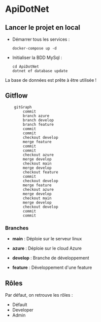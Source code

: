 # ApiDotNet

## Lancer le projet en local

- Démarrer tous les services :

    ```shell
    docker-compose up -d
    ```
- Initialiser la BDD MySql :
    ```shell
    cd ApiDotNet
    dotnet ef database update
    ```

La base de données est prête à être utilisée !

## Gitflow

```mermaid
    gitGraph
        commit
        branch azure
        branch develop
        branch feature
        commit
        commit
        checkout develop
        merge feature
        commit
        commit
        checkout azure
        merge develop
        checkout main
        merge develop
        checkout feature
        commit
        checkout develop
        merge feature
        checkout azure
        merge develop
        checkout main
        merge develop
        checkout develop
        commit
        commit
```

### Branches

- **main** : Déploie sur le serveur linux

- **azure** : Déploie sur le cloud Azure

- **develop** : Branche de développement

- **feature** : Développement d'une feature

## Rôles

Par défaut, on retrouve les rôles :
- Défault
- Developer
- Admin

